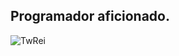 ## Programador aficionado.
![TwRei](http://github-profile-summary-cards.vercel.app/api/cards/profile-details?username=TwRei&theme=dark)



